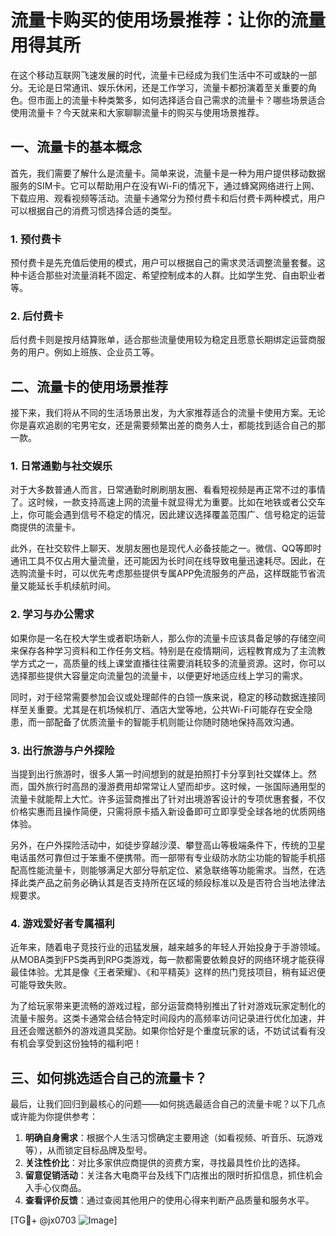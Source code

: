 # 流量卡购买的使用场景推荐：让你的流量用得其所

在这个移动互联网飞速发展的时代，流量卡已经成为我们生活中不可或缺的一部分。无论是日常通讯、娱乐休闲，还是工作学习，流量卡都扮演着至关重要的角色。但市面上的流量卡种类繁多，如何选择适合自己需求的流量卡？哪些场景适合使用流量卡？今天就来和大家聊聊流量卡的购买与使用场景推荐。

## 一、流量卡的基本概念

首先，我们需要了解什么是流量卡。简单来说，流量卡是一种为用户提供移动数据服务的SIM卡。它可以帮助用户在没有Wi-Fi的情况下，通过蜂窝网络进行上网、下载应用、观看视频等活动。流量卡通常分为预付费卡和后付费卡两种模式，用户可以根据自己的消费习惯选择合适的类型。

### 1. 预付费卡
预付费卡是先充值后使用的模式，用户可以根据自己的需求灵活调整流量套餐。这种卡适合那些对流量消耗不固定、希望控制成本的人群。比如学生党、自由职业者等。

### 2. 后付费卡
后付费卡则是按月结算账单，适合那些流量使用较为稳定且愿意长期绑定运营商服务的用户。例如上班族、企业员工等。

## 二、流量卡的使用场景推荐

接下来，我们将从不同的生活场景出发，为大家推荐适合的流量卡使用方案。无论你是喜欢追剧的宅男宅女，还是需要频繁出差的商务人士，都能找到适合自己的那一款。

### 1. 日常通勤与社交娱乐

对于大多数普通人而言，日常通勤时刷刷朋友圈、看看短视频是再正常不过的事情了。这时候，一款支持高速上网的流量卡就显得尤为重要。比如在地铁或者公交车上，你可能会遇到信号不稳定的情况，因此建议选择覆盖范围广、信号稳定的运营商提供的流量卡。

此外，在社交软件上聊天、发朋友圈也是现代人必备技能之一。微信、QQ等即时通讯工具不仅占用大量流量，还可能因为长时间在线导致电量迅速耗尽。因此，在选购流量卡时，可以优先考虑那些提供专属APP免流服务的产品，这样既能节省流量又能延长手机续航时间。

### 2. 学习与办公需求

如果你是一名在校大学生或者职场新人，那么你的流量卡应该具备足够的存储空间来保存各种学习资料和工作任务文档。特别是在疫情期间，远程教育成为了主流教学方式之一，高质量的线上课堂直播往往需要消耗较多的流量资源。这时，你可以选择那些提供大容量定向流量包的流量卡，以便更好地适应线上学习的需求。

同时，对于经常需要参加会议或处理邮件的白领一族来说，稳定的移动数据连接同样至关重要。尤其是在机场候机厅、酒店大堂等地，公共Wi-Fi可能存在安全隐患，而一部配备了优质流量卡的智能手机则能让你随时随地保持高效沟通。

### 3. 出行旅游与户外探险

当提到出行旅游时，很多人第一时间想到的就是拍照打卡分享到社交媒体上。然而，国外旅行时高昂的漫游费用却常常让人望而却步。这时候，一张国际通用型的流量卡就能帮上大忙。许多运营商推出了针对出境游客设计的专项优惠套餐，不仅价格实惠而且操作简便，只需将原卡插入新设备即可立即享受全球各地的优质网络体验。

另外，在户外探险活动中，如徒步穿越沙漠、攀登高山等极端条件下，传统的卫星电话虽然可靠但过于笨重不便携带。而一部带有专业级防水防尘功能的智能手机搭配高性能流量卡，则能够满足大部分导航定位、紧急联络等功能需求。当然，在选择此类产品之前务必确认其是否支持所在区域的频段标准以及是否符合当地法律法规要求。

### 4. 游戏爱好者专属福利

近年来，随着电子竞技行业的迅猛发展，越来越多的年轻人开始投身于手游领域。从MOBA类到FPS类再到RPG类游戏，每一款都需要依赖良好的网络环境才能获得最佳体验。尤其是像《王者荣耀》、《和平精英》这样的热门竞技项目，稍有延迟便可能导致失败。

为了给玩家带来更流畅的游戏过程，部分运营商特别推出了针对游戏玩家定制化的流量卡服务。这类卡通常会结合特定时间段内的高频率访问记录进行优化加速，并且还会赠送额外的游戏道具奖励。如果你恰好是个重度玩家的话，不妨试试看有没有机会享受到这份独特的福利吧！

## 三、如何挑选适合自己的流量卡？

最后，让我们回归到最核心的问题——如何挑选最适合自己的流量卡呢？以下几点或许能为你提供参考：

1. **明确自身需求**：根据个人生活习惯确定主要用途（如看视频、听音乐、玩游戏等），从而锁定目标品牌及型号。
2. **关注性价比**：对比多家供应商提供的资费方案，寻找最具性价比的选择。
3. **留意促销活动**：关注各大电商平台及线下门店推出的限时折扣信息，抓住机会入手心仪商品。
4. **查看评价反馈**：通过查阅其他用户的使用心得来判断产品质量和服务水平。

[TG💪+ @jx0703 ![Image](https://github.com/user-attachments/assets/dbca1d08-cadb-493c-b0ec-ad6f7a83f270)]